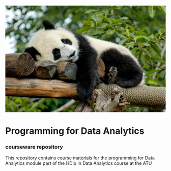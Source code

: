 
![image info](./images/panda_sleeping.jpg)
# Programming for Data Analytics
### courseware repository

This repository contains course materials for the programming for Data Analytics module
part of the HDip in Data Analytics course at the ATU